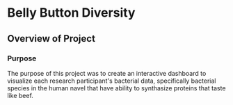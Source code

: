 # Belly Button Diversity

## Overview of Project

### Purpose

The purpose of this project was to create an interactive dashboard to visualize each research participant's bacterial data, specifically bacterial species in the human navel that have ability to synthasize proteins that taste like beef.